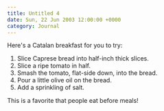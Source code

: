 ```yaml
---
title: Untitled 4
date: Sun, 22 Jun 2003 12:00:00 +0000
category: Journal
---
```


Here's a Catalan breakfast for you to try:

1. Slice Caprese bread into half-inch thick slices.
1. Slice a ripe tomato in half.
1. Smash the tomato, flat-side down, into the bread.
1. Pour a little olive oil on the bread.
1. Add a sprinkling of salt.

This is a favorite that people eat before meals!


